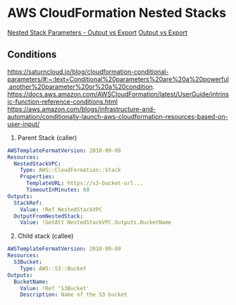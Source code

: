 # AWS CloudFormation Nested Stacks

[Nested Stack Parameters - Output vs Export](https://stackoverflow.com/questions/67605906/nested-cloudformation-child-template-not-picking-up-parameter)
[Output vs Export](https://stackoverflow.com/questions/62441152/difference-between-an-output-an-export)

## Conditions

https://saturncloud.io/blog/cloudformation-conditional-parameters/#:~:text=Conditional%20parameters%20are%20a%20powerful,another%20parameter%20or%20a%20condition.
https://docs.aws.amazon.com/AWSCloudFormation/latest/UserGuide/intrinsic-function-reference-conditions.html
https://aws.amazon.com/blogs/infrastructure-and-automation/conditionally-launch-aws-cloudformation-resources-based-on-user-input/

1. Parent Stack (caller)

```yaml
AWSTemplateFormatVersion: 2010-09-09
Resources:
  NestedStackVPC:
    Type: AWS::CloudFormation::Stack
	Properties:
	  TemplateURL: https://s3-bucket-url...
	  TimeoutInMinutes: 60
Outputs:
  StackRef:
    Value: !Ref NestedStackVPC
  OutputFromNestedStack:
    Value: !GetAtt NestedStackVPC.Outputs.BucketName
```

2. Child stack (callee)

```yaml
AWSTemplateFormatVersion: 2010-09-09
Resources:
  S3Bucket:
    Type: AWS::S3::Bucket
Outputs:
  BucketName:
    Value: !Ref 'S3Bucket'
	Description: Name of the S3 bucket
```